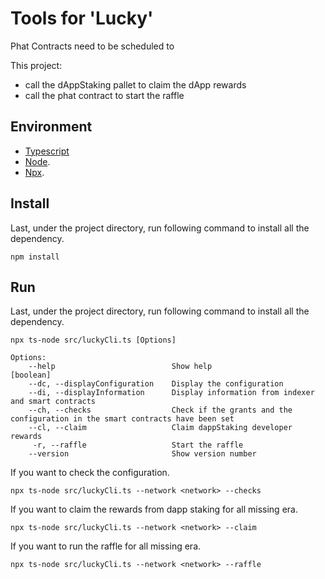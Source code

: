 # Tools for 'Lucky'

Phat Contracts need to be scheduled to 

This project: 
- call the dAppStaking pallet to claim the dApp rewards
- call the phat contract to start the raffle


## Environment

- [Typescript](https://www.typescriptlang.org/)
- [Node](https://nodejs.org/en/).
- [Npx](https://www.npmjs.com/package/npx/).

## Install 

Last, under the project directory, run following command to install all the dependency.

```
npm install
```

## Run

Last, under the project directory, run following command to install all the dependency.

```
npx ts-node src/luckyCli.ts [Options]
```

```
Options:
    --help                          Show help                        [boolean]
    --dc, --displayConfiguration    Display the configuration
    --di, --displayInformation      Display information from indexer and smart contracts
    --ch, --checks                  Check if the grants and the configuration in the smart contracts have been set
    --cl, --claim                   Claim dappStaking developer rewards
     -r, --raffle                   Start the raffle
    --version                       Show version number                       
```

If you want to check the configuration.

```
npx ts-node src/luckyCli.ts --network <network> --checks 
```

If you want to claim the rewards from dapp staking for all missing era.

```
npx ts-node src/luckyCli.ts --network <network> --claim 
```

If you want to run the raffle for all missing era.

```
npx ts-node src/luckyCli.ts --network <network> --raffle 
```

